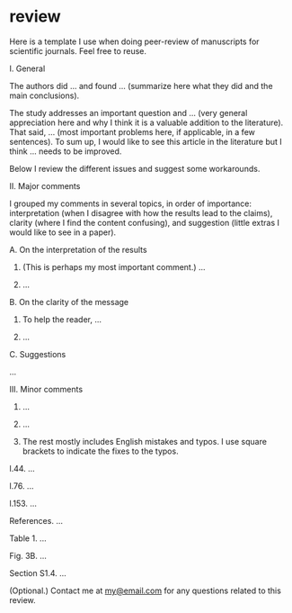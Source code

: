 # review

Here is a template I use when doing peer-review of manuscripts for scientific journals. Feel free to reuse.


I. General

The authors did ... and found ... (summarize here what they did and the main conclusions).

The study addresses an important question and ... (very general appreciation here and why I think it is a valuable addition to the literature). That said, ... (most important problems here, if applicable, in a few sentences). To sum up, I would like to see this article in the literature but I think ... needs to be improved. 

Below I review the different issues and suggest some workarounds. 

II. Major comments

I grouped my comments in several topics, in order of importance: interpretation (when I disagree with how the results lead to the claims), clarity (where I find the content confusing), and suggestion (little extras I would like to see in a paper).

A. On the interpretation of the results

1. (This is perhaps my most important comment.) ...

2. ...


B. On the clarity of the message

1. To help the reader, ...

2. ...

C. Suggestions

...

III. Minor comments

1. ...

2. ...

3. The rest mostly includes English mistakes and typos. I use square brackets to indicate the fixes to the typos.

l.44. ...

l.76. ...

l.153. ...

References. ...

Table 1. ...

Fig. 3B. ...

Section S1.4. ...

(Optional.) Contact me at <my@email.com> for any questions related to this review.

